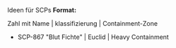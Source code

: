 Ideen für SCPs
**Format:**

Zahl mit Name | klassifizierung | Containment-Zone

- SCP-867 "Blut Fichte" | Euclid | Heavy Containment
